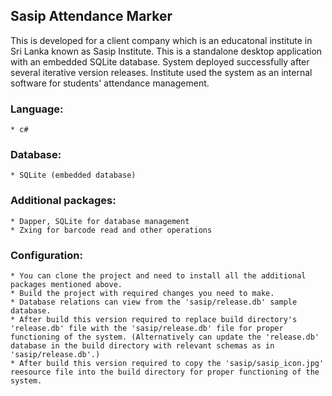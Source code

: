 ## Sasip Attendance Marker 
This is developed for a client company which is an educatonal institute in Sri Lanka known as Sasip Institute. This is a standalone desktop application with an embedded SQLite database. System deployed successfully after several iterative version releases. Institute used the system as an internal software for students' attendance management. 

### Language: 
	* c#
	
### Database: 
	* SQLite (embedded database)
	
### Additional packages: 
	* Dapper, SQLite for database management
	* Zxing for barcode read and other operations

### Configuration:
	* You can clone the project and need to install all the additional packages mentioned above. 
	* Build the project with required changes you need to make. 
	* Database relations can view from the 'sasip/release.db' sample database. 
	* After build this version required to replace build directory's 'release.db' file with the 'sasip/release.db' file for proper functioning of the system. (Alternatively can update the 'release.db' database in the build directory with relevant schemas as in 'sasip/release.db'.)
	* After build this version required to copy the 'sasip/sasip_icon.jpg' reesource file into the build directory for proper functioning of the system.